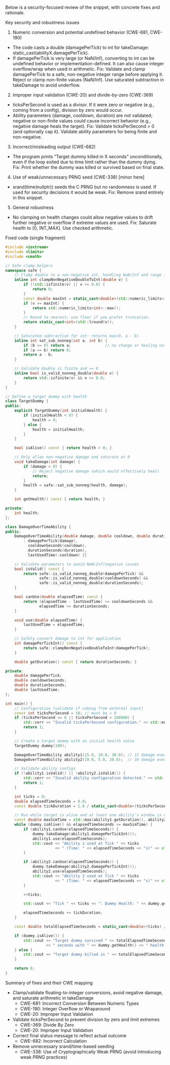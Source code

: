 Below is a security-focused review of the snippet, with concrete fixes and rationale.

Key security and robustness issues

1) Numeric conversion and potential undefined behavior (CWE-681, CWE-190)
- The code casts a double (damagePerTick) to int for takeDamage: static_cast<int>(abilityX.damagePerTick).
- If damagePerTick is very large (or NaN/Inf), converting to int can be undefined behavior or implementation-defined. It can also cause integer overflow/wrap when used in arithmetic.
Fix: Validate and clamp damagePerTick to a safe, non-negative integer range before applying it. Reject or clamp non-finite values (NaN/Inf). Use saturated subtraction in takeDamage to avoid underflow.

2) Improper input validation (CWE-20) and divide-by-zero (CWE-369)
- ticksPerSecond is used as a divisor. If it were zero or negative (e.g., coming from a config), division by zero would occur.
- Ability parameters (damage, cooldown, duration) are not validated; negative or non-finite values could cause incorrect behavior (e.g., negative damage heals the target).
Fix: Validate ticksPerSecond > 0 (and optionally cap it). Validate ability parameters for being finite and non-negative.

3) Incorrect/misleading output (CWE-682)
- The program prints “Target dummy killed in X seconds” unconditionally, even if the loop exited due to time limit rather than the dummy dying.
Fix: Print whether the dummy was killed or survived based on final state.

4) Use of weak/unnecessary PRNG seed (CWE-338) [minor here]
- srand(time(nullptr)) seeds the C PRNG but no randomness is used. If used for security decisions it would be weak.
Fix: Remove srand entirely in this snippet.

5) General robustness
- No clamping on health changes could allow negative values to drift further negative or overflow if extreme values are used.
Fix: Saturate health to [0, INT_MAX]. Use checked arithmetic.

Fixed code (single fragment)

```cpp
#include <iostream>
#include <limits>
#include <cmath>

// Safe clamp helpers
namespace safe {
    // Clamp double to a non-negative int, handling NaN/Inf and range issues.
    inline int clampNonNegativeDoubleToInt(double v) {
        if (!std::isfinite(v) || v <= 0.0) {
            return 0;
        }
        const double maxInt = static_cast<double>(std::numeric_limits<int>::max());
        if (v >= maxInt) {
            return std::numeric_limits<int>::max();
        }
        // Round to nearest; use floor if you prefer truncation.
        return static_cast<int>(std::lround(v));
    }

    // Saturated subtraction for int: returns max(0, a - b)
    inline int sat_sub_nonneg(int a, int b) {
        if (b <= 0) return a;               // no change or healing not allowed here
        if (a <= b) return 0;
        return a - b;
    }

    // Validate double is finite and >= 0
    inline bool is_valid_nonneg_double(double v) {
        return std::isfinite(v) && v >= 0.0;
    }
}

// Define a target dummy with health
class TargetDummy {
public:
    explicit TargetDummy(int initialHealth) {
        if (initialHealth < 0) {
            health = 0;
        } else {
            health = initialHealth;
        }
    }

    bool isAlive() const { return health > 0; }

    // Only allow non-negative damage and saturate at 0
    void takeDamage(int damage) {
        if (damage < 0) {
            // Reject negative damage (which would effectively heal)
            return;
        }
        health = safe::sat_sub_nonneg(health, damage);
    }

    int getHealth() const { return health; }

private:
    int health;
};

class DamageOverTimeAbility {
public:
    DamageOverTimeAbility(double damage, double cooldown, double duration)
        : damagePerTick(damage),
          cooldownSeconds(cooldown),
          durationSeconds(duration),
          lastUsedTime(-cooldown) {}

    // Validate parameters to avoid NaN/Inf/negative issues
    bool isValid() const {
        return safe::is_valid_nonneg_double(damagePerTick) &&
               safe::is_valid_nonneg_double(cooldownSeconds) &&
               safe::is_valid_nonneg_double(durationSeconds);
    }

    bool canUse(double elapsedTime) const {
        return (elapsedTime - lastUsedTime) >= cooldownSeconds &&
               elapsedTime <= durationSeconds;
    }

    void use(double elapsedTime) {
        lastUsedTime = elapsedTime;
    }

    // Safely convert damage to int for application
    int damagePerTickInt() const {
        return safe::clampNonNegativeDoubleToInt(damagePerTick);
    }

    double getDuration() const { return durationSeconds; }

private:
    double damagePerTick;
    double cooldownSeconds;
    double durationSeconds;
    double lastUsedTime;
};

int main() {
    // Configuration (validate if coming from external input)
    const int ticksPerSecond = 10; // must be > 0
    if (ticksPerSecond <= 0 || ticksPerSecond > 100000) {
        std::cerr << "Invalid ticksPerSecond configuration." << std::endl;
        return 1;
    }

    // Create a target dummy with an initial health value
    TargetDummy dummy(100);

    DamageOverTimeAbility ability1(15.0, 10.0, 30.0); // 15 damage every 10s, up to 30s
    DamageOverTimeAbility ability2(10.0, 5.0, 20.0);  // 10 damage every 5s, up to 20s

    // Validate ability configs
    if (!ability1.isValid() || !ability2.isValid()) {
        std::cerr << "Invalid ability configuration detected." << std::endl;
        return 1;
    }

    int ticks = 0;
    double elapsedTimeSeconds = 0.0;
    const double tickDuration = 1.0 / static_cast<double>(ticksPerSecond);

    // Run while target is alive and at least one ability's window is open
    const double maxSimTime = std::max(ability1.getDuration(), ability2.getDuration());
    while (dummy.isAlive() && elapsedTimeSeconds <= maxSimTime) {
        if (ability1.canUse(elapsedTimeSeconds)) {
            dummy.takeDamage(ability1.damagePerTickInt());
            ability1.use(elapsedTimeSeconds);
            std::cout << "Ability 1 used at Tick " << ticks
                      << " (Time: " << elapsedTimeSeconds << "s)" << std::endl;
        }

        if (ability2.canUse(elapsedTimeSeconds)) {
            dummy.takeDamage(ability2.damagePerTickInt());
            ability2.use(elapsedTimeSeconds);
            std::cout << "Ability 2 used at Tick " << ticks
                      << " (Time: " << elapsedTimeSeconds << "s)" << std::endl;
        }

        ++ticks;

        std::cout << "Tick " << ticks << ": Dummy Health: " << dummy.getHealth() << std::endl;

        elapsedTimeSeconds += tickDuration;
    }

    const double totalElapsedTimeSeconds = static_cast<double>(ticks) / static_cast<double>(ticksPerSecond);

    if (dummy.isAlive()) {
        std::cout << "Target dummy survived " << totalElapsedTimeSeconds
                  << " seconds with " << dummy.getHealth() << " health." << std::endl;
    } else {
        std::cout << "Target dummy killed in " << totalElapsedTimeSeconds << " seconds." << std::endl;
    }

    return 0;
}
```

Summary of fixes and their CWE mapping
- Clamp/validate floating-to-integer conversions, avoid negative damage, and saturate arithmetic in takeDamage
  - CWE-681: Incorrect Conversion Between Numeric Types
  - CWE-190: Integer Overflow or Wraparound
  - CWE-20: Improper Input Validation
- Validate ticksPerSecond to prevent division by zero and limit extremes
  - CWE-369: Divide By Zero
  - CWE-20: Improper Input Validation
- Correct final status message to reflect actual outcome
  - CWE-682: Incorrect Calculation
- Remove unnecessary srand/time-based seeding
  - CWE-338: Use of Cryptographically Weak PRNG (avoid introducing weak PRNG practices)